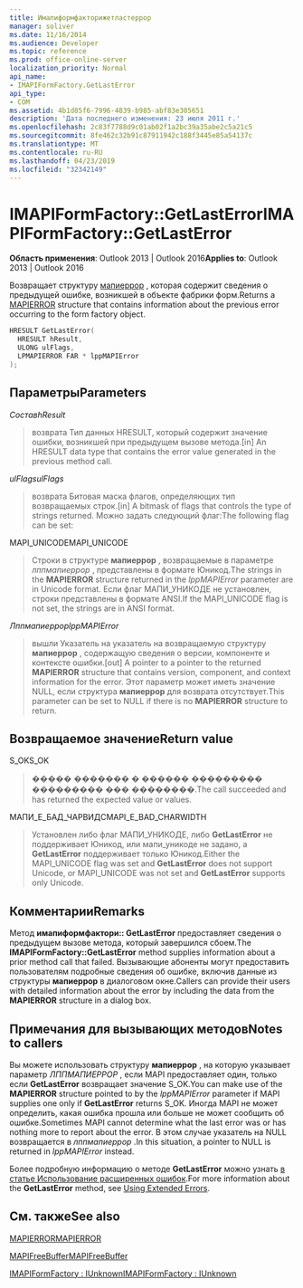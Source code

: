 ```yaml
---
title: Имапиформфакторижетластеррор
manager: soliver
ms.date: 11/16/2014
ms.audience: Developer
ms.topic: reference
ms.prod: office-online-server
localization_priority: Normal
api_name:
- IMAPIFormFactory.GetLastError
api_type:
- COM
ms.assetid: 4b1d85f6-7996-4839-b985-abf83e305651
description: 'Дата последнего изменения: 23 июля 2011 г.'
ms.openlocfilehash: 2c83f7788d9c01ab02f1a2bc39a35abe2c5a21c5
ms.sourcegitcommit: 8fe462c32b91c87911942c188f3445e85a54137c
ms.translationtype: MT
ms.contentlocale: ru-RU
ms.lasthandoff: 04/23/2019
ms.locfileid: "32342149"
---
```

# <a name="imapiformfactorygetlasterror"></a><span data-ttu-id="8e6b1-103">IMAPIFormFactory::GetLastError</span><span class="sxs-lookup"><span data-stu-id="8e6b1-103">IMAPIFormFactory::GetLastError</span></span>

  
  
<span data-ttu-id="8e6b1-104">**Область применения**: Outlook 2013 | Outlook 2016</span><span class="sxs-lookup"><span data-stu-id="8e6b1-104">**Applies to**: Outlook 2013 | Outlook 2016</span></span> 
  
<span data-ttu-id="8e6b1-105">Возвращает структуру [мапиеррор](mapierror.md) , которая содержит сведения о предыдущей ошибке, возникшей в объекте фабрики форм.</span><span class="sxs-lookup"><span data-stu-id="8e6b1-105">Returns a [MAPIERROR](mapierror.md) structure that contains information about the previous error occurring to the form factory object.</span></span> 
  
```cpp
HRESULT GetLastError(
  HRESULT hResult,
  ULONG ulFlags,
  LPMAPIERROR FAR * lppMAPIError
);
```

## <a name="parameters"></a><span data-ttu-id="8e6b1-106">Параметры</span><span class="sxs-lookup"><span data-stu-id="8e6b1-106">Parameters</span></span>

 <span data-ttu-id="8e6b1-107">_Состав_</span><span class="sxs-lookup"><span data-stu-id="8e6b1-107">_hResult_</span></span>
  
> <span data-ttu-id="8e6b1-108">возврата Тип данных HRESULT, который содержит значение ошибки, возникшей при предыдущем вызове метода.</span><span class="sxs-lookup"><span data-stu-id="8e6b1-108">[in] An HRESULT data type that contains the error value generated in the previous method call.</span></span>
    
 <span data-ttu-id="8e6b1-109">_ulFlags_</span><span class="sxs-lookup"><span data-stu-id="8e6b1-109">_ulFlags_</span></span>
  
> <span data-ttu-id="8e6b1-110">возврата Битовая маска флагов, определяющих тип возвращаемых строк.</span><span class="sxs-lookup"><span data-stu-id="8e6b1-110">[in] A bitmask of flags that controls the type of strings returned.</span></span> <span data-ttu-id="8e6b1-111">Можно задать следующий флаг:</span><span class="sxs-lookup"><span data-stu-id="8e6b1-111">The following flag can be set:</span></span> 
    
<span data-ttu-id="8e6b1-112">MAPI_UNICODE</span><span class="sxs-lookup"><span data-stu-id="8e6b1-112">MAPI_UNICODE</span></span> 
  
> <span data-ttu-id="8e6b1-113">Строки в структуре **мапиеррор** , возвращаемые в параметре _лппмапиеррор_ , представлены в формате Юникод.</span><span class="sxs-lookup"><span data-stu-id="8e6b1-113">The strings in the **MAPIERROR** structure returned in the  _lppMAPIError_ parameter are in Unicode format.</span></span> <span data-ttu-id="8e6b1-114">Если флаг МАПИ_УНИКОДЕ не установлен, строки представлены в формате ANSI.</span><span class="sxs-lookup"><span data-stu-id="8e6b1-114">If the MAPI_UNICODE flag is not set, the strings are in ANSI format.</span></span> 
    
 <span data-ttu-id="8e6b1-115">_Лппмапиеррор_</span><span class="sxs-lookup"><span data-stu-id="8e6b1-115">_lppMAPIError_</span></span>
  
> <span data-ttu-id="8e6b1-116">вышли Указатель на указатель на возвращаемую структуру **мапиеррор** , содержащую сведения о версии, компоненте и контексте ошибки.</span><span class="sxs-lookup"><span data-stu-id="8e6b1-116">[out] A pointer to a pointer to the returned **MAPIERROR** structure that contains version, component, and context information for the error.</span></span> <span data-ttu-id="8e6b1-117">Этот параметр может иметь значение NULL, если структура **мапиеррор** для возврата отсутствует.</span><span class="sxs-lookup"><span data-stu-id="8e6b1-117">This parameter can be set to NULL if there is no **MAPIERROR** structure to return.</span></span> 
    
## <a name="return-value"></a><span data-ttu-id="8e6b1-118">Возвращаемое значение</span><span class="sxs-lookup"><span data-stu-id="8e6b1-118">Return value</span></span>

<span data-ttu-id="8e6b1-119">S_OK</span><span class="sxs-lookup"><span data-stu-id="8e6b1-119">S_OK</span></span> 
  
> <span data-ttu-id="8e6b1-120">����� ������� � ������ ��������� ��������� ��� ��������.</span><span class="sxs-lookup"><span data-stu-id="8e6b1-120">The call succeeded and has returned the expected value or values.</span></span>
    
<span data-ttu-id="8e6b1-121">МАПИ_Е_БАД_ЧАРВИДС</span><span class="sxs-lookup"><span data-stu-id="8e6b1-121">MAPI_E_BAD_CHARWIDTH</span></span> 
  
> <span data-ttu-id="8e6b1-122">Установлен либо флаг МАПИ_УНИКОДЕ, либо **GetLastError** не поддерживает Юникод, или мапи_уникоде не задано, а **GetLastError** поддерживает только Юникод.</span><span class="sxs-lookup"><span data-stu-id="8e6b1-122">Either the MAPI_UNICODE flag was set and **GetLastError** does not support Unicode, or MAPI_UNICODE was not set and **GetLastError** supports only Unicode.</span></span> 
    
## <a name="remarks"></a><span data-ttu-id="8e6b1-123">Комментарии</span><span class="sxs-lookup"><span data-stu-id="8e6b1-123">Remarks</span></span>

<span data-ttu-id="8e6b1-124">Метод **имапиформфактори:: GetLastError** предоставляет сведения о предыдущем вызове метода, который завершился сбоем.</span><span class="sxs-lookup"><span data-stu-id="8e6b1-124">The **IMAPIFormFactory::GetLastError** method supplies information about a prior method call that failed.</span></span> <span data-ttu-id="8e6b1-125">Вызывающие абоненты могут предоставить пользователям подробные сведения об ошибке, включив данные из структуры **мапиеррор** в диалоговом окне.</span><span class="sxs-lookup"><span data-stu-id="8e6b1-125">Callers can provide their users with detailed information about the error by including the data from the **MAPIERROR** structure in a dialog box.</span></span> 
  
## <a name="notes-to-callers"></a><span data-ttu-id="8e6b1-126">Примечания для вызывающих методов</span><span class="sxs-lookup"><span data-stu-id="8e6b1-126">Notes to callers</span></span>

<span data-ttu-id="8e6b1-127">Вы можете использовать структуру **мапиеррор** , на которую указывает параметр _ЛППМАПИЕРРОР_ , если MAPI предоставляет один, только если **GetLastError** возвращает значение S_OK.</span><span class="sxs-lookup"><span data-stu-id="8e6b1-127">You can make use of the **MAPIERROR** structure pointed to by the  _lppMAPIError_ parameter if MAPI supplies one only if **GetLastError** returns S_OK.</span></span> <span data-ttu-id="8e6b1-128">Иногда MAPI не может определить, какая ошибка прошла или больше не может сообщить об ошибке.</span><span class="sxs-lookup"><span data-stu-id="8e6b1-128">Sometimes MAPI cannot determine what the last error was or has nothing more to report about the error.</span></span> <span data-ttu-id="8e6b1-129">В этом случае указатель на NULL возвращается в _лппмапиеррор_ .</span><span class="sxs-lookup"><span data-stu-id="8e6b1-129">In this situation, a pointer to NULL is returned in  _lppMAPIError_ instead.</span></span> 
  
<span data-ttu-id="8e6b1-130">Более подробную информацию о методе **GetLastError** можно узнать [в статье Использование расширенных ошибок](mapi-extended-errors.md).</span><span class="sxs-lookup"><span data-stu-id="8e6b1-130">For more information about the **GetLastError** method, see [Using Extended Errors](mapi-extended-errors.md).</span></span>
  
## <a name="see-also"></a><span data-ttu-id="8e6b1-131">См. также</span><span class="sxs-lookup"><span data-stu-id="8e6b1-131">See also</span></span>



[<span data-ttu-id="8e6b1-132">MAPIERROR</span><span class="sxs-lookup"><span data-stu-id="8e6b1-132">MAPIERROR</span></span>](mapierror.md)
  
[<span data-ttu-id="8e6b1-133">MAPIFreeBuffer</span><span class="sxs-lookup"><span data-stu-id="8e6b1-133">MAPIFreeBuffer</span></span>](mapifreebuffer.md)
  
[<span data-ttu-id="8e6b1-134">IMAPIFormFactory : IUnknown</span><span class="sxs-lookup"><span data-stu-id="8e6b1-134">IMAPIFormFactory : IUnknown</span></span>](imapiformfactoryiunknown.md)

